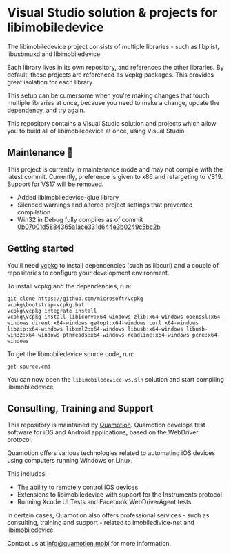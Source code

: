 # Visual Studio solution & projects for libimobiledevice

The libimobiledevice project consists of multiple libraries - such as libplist, libusbmuxd
and libimobiledevice.

Each library lives in its own repository, and references the other libraries. By default,
these projects are referenced as Vcpkg packages. This provides great isolation for each library.

This setup can be cumersome when you're making changes that touch multiple libraries at once,
because you need to make a change, update the dependency, and try again.

This repository contains a Visual Studio solution and projects which allow you to build
all of libimobiledevice at once, using Visual Studio.

## Maintenance 🔧

This project is currently in maintenance mode and may not compile with the latest commit. Currently, preference is given to x86 and retargeting to VS19. Support for VS17 will be removed.

* Added libimobiledevice-glue library
* Silenced warnings and altered project settings that prevented compilation
* Win32 in Debug fully compiles as of commit [0b07001d5884365a1ace331d644e3b0249c5bc2b](https://github.com/waynebonc/libimobiledevice-vs/tree/0b07001d5884365a1ace331d644e3b0249c5bc2b)

## Getting started

You'll need [vcpkg](https://github.com/microsoft/vcpkg) to install dependencies (such as libcurl)
and a couple of repositories to configure your development environment.

To install vcpkg and the dependencies, run:

```
git clone https://github.com/microsoft/vcpkg
vcpkg\bootstrap-vcpkg.bat
vcpkg\vcpkg integrate install
vcpkg\vcpkg install libiconv:x64-windows zlib:x64-windows openssl:x64-windows dirent:x64-windows getopt:x64-windows curl:x64-windows libzip:x64-windows libxml2:x64-windows libusb:x64-windows libusb-win32:x64-windows pthreads:x64-windows readline:x64-windows pcre:x64-windows
```

To get the libmobiledevice source code, run:

```
get-source.cmd
```

You can now open the `libimobiledevice-vs.sln` solution and start compiling libimobiledevice.

## Consulting, Training and Support

This repository is maintained by [Quamotion](http://quamotion.mobi). Quamotion develops test software for iOS and Android applications, based on the WebDriver protocol.

Quamotion offers various technologies related to automating iOS devices using computers running Windows or Linux.

This includes:
* The ability to remotely control iOS devices
* Extensions to libimobiledevice with support for the Instruments protocol
* Running Xcode UI Tests and Facebook WebDriverAgent tests

In certain  cases, Quamotion also offers professional services - such as consulting, training and support - related to imobiledivice-net and libimobiledevice.

Contact us at [info@quamotion.mobi](mailto:info@quamotion.mobi) for more information.
